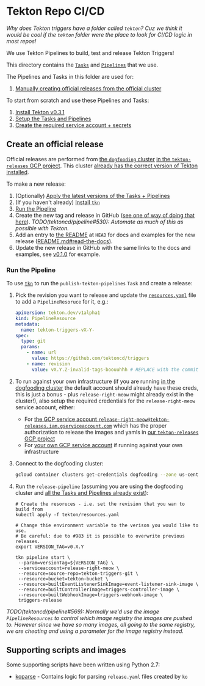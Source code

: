 # Tekton Repo CI/CD

_Why does Tekton triggers have a folder called `tekton`? Cuz we think it would
be cool if the `tekton` folder were the place to look for CI/CD logic in most
repos!_

We use Tekton Pipelines to build, test and release Tekton Triggers!

This directory contains the
[`Tasks`](https://github.com/tektoncd/pipeline/blob/master/docs/tasks.md) and
[`Pipelines`](https://github.com/tektoncd/pipeline/blob/master/docs/pipelines.md)
that we use.

The Pipelines and Tasks in this folder are used for:

1. [Manually creating official releases from the official cluster](#create-an-official-release)

To start from scratch and use these Pipelines and Tasks:

1. [Install Tekton v0.3.1](https://github.com/tektoncd/pipeline/blob/master/tekton/README.md#install-tekton)
1. [Setup the Tasks and Pipelines](https://github.com/tektoncd/pipeline/blob/master/tekton/README.md#setup)
1. [Create the required service account + secrets](https://github.com/tektoncd/pipeline/blob/master/tekton/README.md#service-account-and-secrets)

## Create an official release

Official releases are performed from
[the `dogfooding` cluster](https://github.com/tektoncd/plumbing)
[in the `tekton-releases` GCP project](https://github.com/tektoncd/plumbing/blob/master/gcp.md).
This cluster
[already has the correct version of Tekton installed](#install-tekton).

To make a new release:

1. (Optionally) [Apply the latest versions of the Tasks + Pipelines](#setup)
2. (If you haven't already)
   [Install `tkn`](https://github.com/tektoncd/cli#installing-tkn)
3. [Run the Pipeline](#run-the-pipeline)
4. Create the new tag and release in GitHub
   ([see one of way of doing that here](https://github.com/tektoncd/pipeline/issues/530#issuecomment-477409459)).
   _TODO(tektoncd/pipeline#530): Automate as much of this as possible with
   Tekton._
5. Add an entry to [the README](../README.md) at `HEAD` for docs and examples
   for the new release ([README.md#read-the-docs](README.md#read-the-docs)).
6. Update the new release in GitHub with the same links to the docs and
   examples, see
   [v0.1.0](https://github.com/tektoncd/pipeline/releases/tag/v0.1.0) for
   example.

### Run the Pipeline

To use [`tkn`](https://github.com/tektoncd/cli) to run the
`publish-tekton-pipelines` `Task` and create a release:

1. Pick the revision you want to release and update the
   [`resources.yaml`](./resources.yaml) file to add a `PipelineResoruce` for it,
   e.g.:

   ```yaml
   apiVersion: tekton.dev/v1alpha1
   kind: PipelineResource
   metadata:
     name: tekton-triggers-vX-Y-
   spec:
     type: git
     params:
       - name: url
         value: https://github.com/tektoncd/triggers
       - name: revision
         value: vX.Y.Z-invalid-tags-boouuhhh # REPLACE with the commit you'd like to build from
   ```

1. To run against your own infrastructure (if you are running
   [in the dogfooding cluster](https://github.com/tektoncd/plumbing) the default
   account should already have these creds, this is just a bonus - plus
   `release-right-meow` might already exist in the cluster!), also setup the
   required credentials for the `release-right-meow` service account, either:

   - For
     [the GCP service account `release-right-meow@tekton-releases.iam.gserviceaccount.com`](#production-service-account)
     which has the proper authorization to release the images and yamls in
     [our `tekton-releases` GCP project](https://github.com/tektoncd/plumbing#prow)
   - For
     [your own GCP service account](https://cloud.google.com/iam/docs/creating-managing-service-accounts)
     if running against your own infrastructure

1. Connect to the dogfooding cluster:

   ```bash
   gcloud container clusters get-credentials dogfooding --zone us-central1-a --project tekton-releases
   ```

1. Run the `release-pipeline` (assuming you are using the dogfooding cluster and
   [all the Tasks and Pipelines already exist](#setup)):

   ```shell
   # Create the resoruces - i.e. set the revision that you wan to build from
   kubectl apply -f tekton/resources.yaml

   # Change thie environment variable to the verison you would like to use.
   # Be careful: due to #983 it is possible to overwrite previous releases.
   export VERSION_TAG=v0.X.Y

   tkn pipeline start \
    --param=versionTag=${VERSION_TAG} \
    --serviceaccount=release-right-meow \
    --resource=source-repo=tekton-triggers-git \
    --resource=bucket=tekton-bucket \
    --resource=builtEventListenerSinkImage=event-listener-sink-image \
    --resource=builtControllerImage=triggers-controller-image \
    --resource=builtWebhookImage=triggers-webhook-image \
    triggers-release
   ```

_TODO(tektoncd/pipeline#569): Normally we'd use the image `PipelineResources` to
control which image registry the images are pushed to. However since we have so
many images, all going to the same registry, we are cheating and using a
parameter for the image registry instead._

## Supporting scripts and images

Some supporting scripts have been written using Python 2.7:

- [koparse](./koparse) - Contains logic for parsing `release.yaml` files created
  by `ko`
